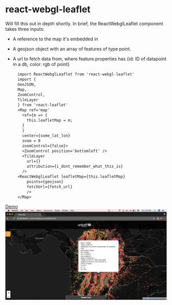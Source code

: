 # react-webgl-leaflet

Will fill this out in depth shortly. In brief, the ReactWebglLeaflet component takes three inputs:

- A reference to the map it's embedded in
- A geojson object with an array of features of type point.
- A url to fetch data from, where feature.properties has {id: ID of datapoint in a db, color: rgb of point} 

        import ReactWebglLeaflet from 'react-webgl-leaflet'
        import {
        GeoJSON,
        Map,
        ZoomControl,
        TileLayer
        } from 'react-leaflet'
        <Map ref='map'
          ref={m => {
            this.leafletMap = m;
          }
          }
          center={some_lat_lon}
          zoom = 8
          zoomControl={false}>
          <ZoomControl position='bottomleft' />
          <TileLayer
            url={}
            attribution={i_dont_remember_what_this_is}
          />
        <ReactWebglLeaflet leafletMap={this.leafletMap}
            points={geojson}
            fetchUrl={fetch_url}
            />
        </Map>
[Demo](http://school-mapping.azurewebsites.net)
![sample](./webgl-clickable-points.jpeg)

